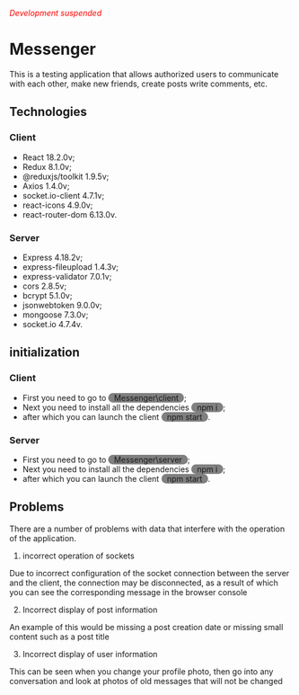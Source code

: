 <span style="color:red">_Development suspended_</span>

<style>
    .filePath{
        background-color: gray;
        border-radius: 16px;
        padding: 0 10px;
    }
</style>

# Messenger

This is a testing application that allows authorized users to communicate with each other, make new friends, create posts write comments, etc.

## Technologies

### Client

-   React 18.2.0v;
-   Redux 8.1.0v;
-   @reduxjs/toolkit 1.9.5v;
-   Axios 1.4.0v;
-   socket.io-client 4.7.1v;
-   react-icons 4.9.0v;
-   react-router-dom 6.13.0v.

### Server

-   Express 4.18.2v;
-   express-fileupload 1.4.3v;
-   express-validator 7.0.1v;
-   cors 2.8.5v;
-   bcrypt 5.1.0v;
-   jsonwebtoken 9.0.0v;
-   mongoose 7.3.0v;
-   socket.io 4.7.4v.

## initialization

### Client

-   First you need to go to <span class="filePath">Messenger\client</span>;
-   Next you need to install all the dependencies <span class="filePath">npm i</span>;
-   after which you can launch the client <span class="filePath">npm start</span>.

### Server

-   First you need to go to <span class="filePath">Messenger\server</span>;
-   Next you need to install all the dependencies <span class="filePath">npm i</span>;
-   after which you can launch the client <span class="filePath">npm start</span>.

## Problems

There are a number of problems with data that interfere with the operation of the application.

1. incorrect operation of sockets

Due to incorrect configuration of the socket connection between the server and the client, the connection may be disconnected, as a result of which you can see the corresponding message in the browser console

2. Incorrect display of post information

An example of this would be missing a post creation date or missing small content such as a post title

3. Incorrect display of user information

This can be seen when you change your profile photo, then go into any conversation and look at photos of old messages that will not be changed
